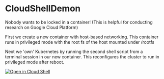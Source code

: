 # CloudShellDemon

Nobody wants to be locked in a container! (This is helpful for conducting research on Google Cloud Platform)

First we create a new container with host-based networking. This container runs in privileged mode with the root fs of the host mounted under /rootfs  

Next we 'own' Kubernetes by running the second shell script from a terminal session in our new container. This reconfigures the cluster to run in privileged mode after reboot.

[![Open in Cloud Shell](https://gstatic.com/cloudssh/images/open-btn.png)](https://console.cloud.google.com/cloudshell/open?git_repo=https://github.com/cloudkevin/CloudShellDemon&tutorial=README.md)
